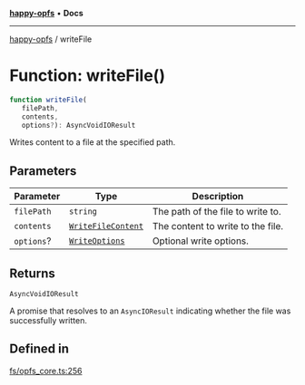 [**happy-opfs**](../README.md) • **Docs**

***

[happy-opfs](../README.md) / writeFile

# Function: writeFile()

```ts
function writeFile(
   filePath, 
   contents, 
   options?): AsyncVoidIOResult
```

Writes content to a file at the specified path.

## Parameters

| Parameter | Type | Description |
| ------ | ------ | ------ |
| `filePath` | `string` | The path of the file to write to. |
| `contents` | [`WriteFileContent`](../type-aliases/WriteFileContent.md) | The content to write to the file. |
| `options`? | [`WriteOptions`](../interfaces/WriteOptions.md) | Optional write options. |

## Returns

`AsyncVoidIOResult`

A promise that resolves to an `AsyncIOResult` indicating whether the file was successfully written.

## Defined in

[fs/opfs\_core.ts:256](https://github.com/JiangJie/happy-opfs/blob/a6314c4612c605f77895adcb9d6d91abcaafaa7d/src/fs/opfs_core.ts#L256)
